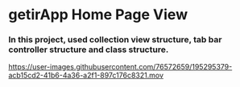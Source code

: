 # getirApp Home Page View

### In this project, used collection view structure, tab bar controller structure and class structure.

https://user-images.githubusercontent.com/76572659/195295379-acb15cd2-41b6-4a36-a2f1-897c176c8321.mov

